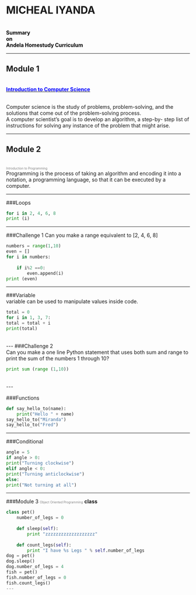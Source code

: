 

# MICHEAL IYANDA
<br>
<strong><span style="color:black">Summary</span>
<br>
<span style="color:black">on</span>
<br>
<span style="color:black">Andela Homestudy Curriculum</span></strong>

---

## Module 1
<br>
<u><strong><span style="color:blue">Introduction to Computer Science</span></strong></u>
<br>
<br>
<p>Computer science is the study of problems, problem-solving, and the solutions that come out of the
problem-solving process.
<br>
A computer scientist’s goal is to develop an algorithm, a step-by-
step list of instructions for solving any instance of the problem that might arise.

---


## Module 2
<br>
<span style="color:gray; font-size:0.6em;">Introduction to Programming</span>
<br>
Programming is the process of taking an algorithm and encoding it into a notation, a programming
language, so that it can be executed by a computer.

---

###Loops
```python
for i in 2, 4, 6, 8
print (i)
```
---
###Challenge 1
Can you make a range equivalent to [2, 4, 6, 8]
<br>
```python
numbers = range(1,10)
even = []
for i in numbers:
    
    if i%2 ==0:
        even.append(i)
print (even)
```

---
###Variable
<br>
variable can be used to manipulate values inside code.
```python
total = 0
for i in 1, 3, 7:
total = total + i
print(total)
```
<br>
---
###Challenge 2
<br>
Can you make a one line Python statement that uses both sum and range to print the sum of the numbers 1
through 10?
<br>

```python
print sum (range (1,10))
```
<br>
---

###Functions
<br>
```python
def say_hello_to(name):
	print("Hello " + name)
say_hello_to("Miranda")
say_hello_to("Fred")
```
---
###Conditional
<br>
```python
angle = 5
if angle > 0:
print("Turning clockwise")
elif angle < 0:
print("Turning anticlockwise")
else:
print("Not turning at all")
```

---
###Module 3
<span style="color:gray; font-size:0.6em;">Object Oriented Programming</span>
**class**

```python
class pet()
	number_of_legs = 0
	
	def sleep(self):
		print "zzzzzzzzzzzzzzzzzzz"
		
	def count_legs(self):
		print "I have %s Legs " % self.number_of_legs
dog = pet()
dog.sleep()
dog.number_of_legs = 4
fish = pet()
fish.number_of_legs = 0
fish.count_legs()
---

